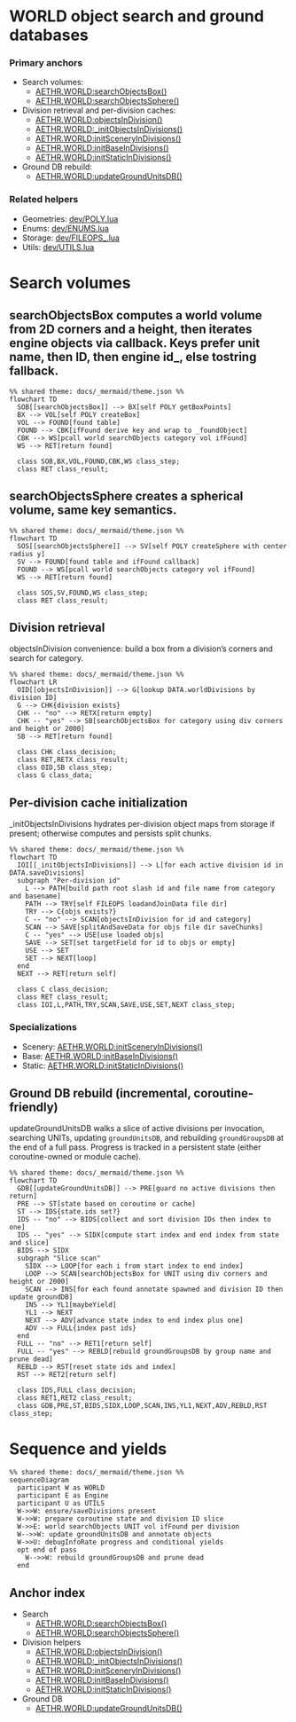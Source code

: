 # WORLD object search and ground databases

### Primary anchors
- Search volumes:
  - [AETHR.WORLD:searchObjectsBox()](https://github.com/Gh0st352/AETHR/blob/main/dev/WORLD.lua#L334)
  - [AETHR.WORLD:searchObjectsSphere()](https://github.com/Gh0st352/AETHR/blob/main/dev/WORLD.lua#L384)
- Division retrieval and per-division caches:
  - [AETHR.WORLD:objectsInDivision()](https://github.com/Gh0st352/AETHR/blob/main/dev/WORLD.lua#L1382)
  - [AETHR.WORLD:_initObjectsInDivisions()](https://github.com/Gh0st352/AETHR/blob/main/dev/WORLD.lua#L1395)
  - [AETHR.WORLD:initSceneryInDivisions()](https://github.com/Gh0st352/AETHR/blob/main/dev/WORLD.lua#L1433)
  - [AETHR.WORLD:initBaseInDivisions()](https://github.com/Gh0st352/AETHR/blob/main/dev/WORLD.lua#L1442)
  - [AETHR.WORLD:initStaticInDivisions()](https://github.com/Gh0st352/AETHR/blob/main/dev/WORLD.lua#L1451)
- Ground DB rebuild:
  - [AETHR.WORLD:updateGroundUnitsDB()](https://github.com/Gh0st352/AETHR/blob/main/dev/WORLD.lua#L860)

### Related helpers
- Geometries: [dev/POLY.lua](../../dev/POLY.lua)
- Enums: [dev/ENUMS.lua](../../dev/ENUMS.lua)
- Storage: [dev/FILEOPS_.lua](../../dev/FILEOPS_.lua)
- Utils: [dev/UTILS.lua](../../dev/UTILS.lua)

# Search volumes

## searchObjectsBox computes a world volume from 2D corners and a height, then iterates engine objects via callback. Keys prefer unit name, then ID, then engine id_, else tostring fallback.

```mermaid
%% shared theme: docs/_mermaid/theme.json %%
flowchart TD
  SOB[[searchObjectsBox]] --> BX[self POLY getBoxPoints]
  BX --> VOL[self POLY createBox]
  VOL --> FOUND[found table]
  FOUND --> CBK[ifFound derive key and wrap to _foundObject]
  CBK --> WS[pcall world searchObjects category vol ifFound]
  WS --> RET[return found]

  class SOB,BX,VOL,FOUND,CBK,WS class_step;
  class RET class_result;
```

## searchObjectsSphere creates a spherical volume, same key semantics.

```mermaid
%% shared theme: docs/_mermaid/theme.json %%
flowchart TD
  SOS[[searchObjectsSphere]] --> SV[self POLY createSphere with center radius y]
  SV --> FOUND[found table and ifFound callback]
  FOUND --> WS[pcall world searchObjects category vol ifFound]
  WS --> RET[return found]

  class SOS,SV,FOUND,WS class_step;
  class RET class_result;
```

## Division retrieval

objectsInDivision convenience: build a box from a division’s corners and search for category.

```mermaid
%% shared theme: docs/_mermaid/theme.json %%
flowchart LR
  OID[[objectsInDivision]] --> G[lookup DATA.worldDivisions by division ID]
  G --> CHK{division exists}
  CHK -- "no" --> RETX[return empty]
  CHK -- "yes" --> SB[searchObjectsBox for category using div corners and height or 2000]
  SB --> RET[return found]

  class CHK class_decision;
  class RET,RETX class_result;
  class OID,SB class_step;
  class G class_data;
```

## Per-division cache initialization

_initObjectsInDivisions hydrates per-division object maps from storage if present; otherwise computes and persists split chunks.

```mermaid
%% shared theme: docs/_mermaid/theme.json %%
flowchart TD
  IOI[[_initObjectsInDivisions]] --> L[for each active division id in DATA.saveDivisions]
  subgraph "Per-division id"
    L --> PATH[build path root slash id and file name from category and basename]
    PATH --> TRY[self FILEOPS loadandJoinData file dir]
    TRY --> C{objs exists?}
    C -- "no" --> SCAN[objectsInDivision for id and category]
    SCAN --> SAVE[splitAndSaveData for objs file dir saveChunks]
    C -- "yes" --> USE[use loaded objs]
    SAVE --> SET[set targetField for id to objs or empty]
    USE --> SET
    SET --> NEXT[loop]
  end
  NEXT --> RET[return self]

  class C class_decision;
  class RET class_result;
  class IOI,L,PATH,TRY,SCAN,SAVE,USE,SET,NEXT class_step;
```

### Specializations
- Scenery: [AETHR.WORLD:initSceneryInDivisions()](https://github.com/Gh0st352/AETHR/blob/main/dev/WORLD.lua#L1433)
- Base: [AETHR.WORLD:initBaseInDivisions()](https://github.com/Gh0st352/AETHR/blob/main/dev/WORLD.lua#L1442)
- Static: [AETHR.WORLD:initStaticInDivisions()](https://github.com/Gh0st352/AETHR/blob/main/dev/WORLD.lua#L1451)

## Ground DB rebuild (incremental, coroutine-friendly)

updateGroundUnitsDB walks a slice of active divisions per invocation, searching UNITs, updating `groundUnitsDB`, and rebuilding `groundGroupsDB` at the end of a full pass. Progress is tracked in a persistent state (either coroutine-owned or module cache).

```mermaid
%% shared theme: docs/_mermaid/theme.json %%
flowchart TD
  GDB[[updateGroundUnitsDB]] --> PRE[guard no active divisions then return]
  PRE --> ST[state based on coroutine or cache]
  ST --> IDS{state.ids set?}
  IDS -- "no" --> BIDS[collect and sort division IDs then index to one]
  IDS -- "yes" --> SIDX[compute start index and end index from state and slice]
  BIDS --> SIDX
  subgraph "Slice scan"
    SIDX --> LOOP[for each i from start index to end index]
    LOOP --> SCAN[searchObjectsBox for UNIT using div corners and height or 2000]
    SCAN --> INS[for each found annotate spawned and division ID then update groundDB]
    INS --> YL1[maybeYield]
    YL1 --> NEXT
    NEXT --> ADV[advance state index to end index plus one]
    ADV --> FULL{index past ids}
  end
  FULL -- "no" --> RET1[return self]
  FULL -- "yes" --> REBLD[rebuild groundGroupsDB by group name and prune dead]
  REBLD --> RST[reset state ids and index]
  RST --> RET2[return self]

  class IDS,FULL class_decision;
  class RET1,RET2 class_result;
  class GDB,PRE,ST,BIDS,SIDX,LOOP,SCAN,INS,YL1,NEXT,ADV,REBLD,RST class_step;
```

# Sequence and yields

```mermaid
%% shared theme: docs/_mermaid/theme.json %%
sequenceDiagram
  participant W as WORLD
  participant E as Engine
  participant U as UTILS
  W->>W: ensure/saveDivisions present
  W->>W: prepare coroutine state and division ID slice
  W->>E: world searchObjects UNIT vol ifFound per division
  W-->>W: update groundUnitsDB and annotate objects
  W->>U: debugInfoRate progress and conditional yields
  opt end of pass
    W-->>W: rebuild groundGroupsDB and prune dead
  end
```

## Anchor index

- Search
  - [AETHR.WORLD:searchObjectsBox()](https://github.com/Gh0st352/AETHR/blob/main/dev/WORLD.lua#L334)
  - [AETHR.WORLD:searchObjectsSphere()](https://github.com/Gh0st352/AETHR/blob/main/dev/WORLD.lua#L384)
- Division helpers
  - [AETHR.WORLD:objectsInDivision()](https://github.com/Gh0st352/AETHR/blob/main/dev/WORLD.lua#L1382)
  - [AETHR.WORLD:_initObjectsInDivisions()](https://github.com/Gh0st352/AETHR/blob/main/dev/WORLD.lua#L1395)
  - [AETHR.WORLD:initSceneryInDivisions()](https://github.com/Gh0st352/AETHR/blob/main/dev/WORLD.lua#L1433)
  - [AETHR.WORLD:initBaseInDivisions()](https://github.com/Gh0st352/AETHR/blob/main/dev/WORLD.lua#L1442)
  - [AETHR.WORLD:initStaticInDivisions()](https://github.com/Gh0st352/AETHR/blob/main/dev/WORLD.lua#L1451)
- Ground DB
  - [AETHR.WORLD:updateGroundUnitsDB()](https://github.com/Gh0st352/AETHR/blob/main/dev/WORLD.lua#L860)